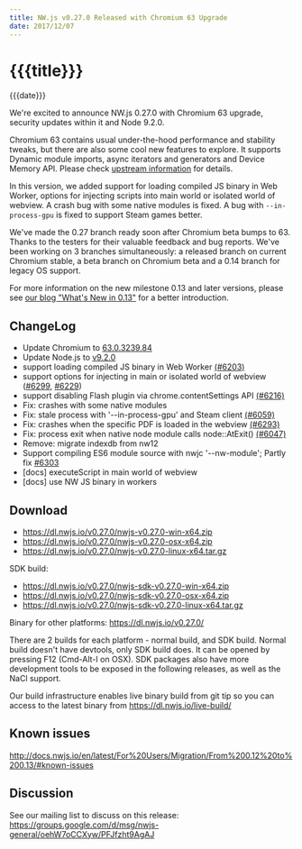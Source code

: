 ```yaml
---
title: NW.js v0.27.0 Released with Chromium 63 Upgrade
date: 2017/12/07
---
```

# {{{title}}}
{{{date}}}

We're excited to announce NW.js 0.27.0 with Chromium 63 upgrade, security updates within it and Node 9.2.0.

Chromium 63 contains usual under-the-hood performance and stability tweaks, but there are also some cool new features to explore. It supports Dynamic module imports, async iterators and generators and Device Memory API. Please check [upstream information](https://blog.chromium.org/2017/10/chrome-63-beta-dynamic-module-imports_27.html) for details.

In this version, we added support for loading compiled JS binary in Web Worker, options for injecting scripts into main world or isolated world of webview. A crash bug with some native modules is fixed. A bug with `--in-process-gpu` is fixed to support Steam games better.

We've made the 0.27 branch ready soon after Chromium beta bumps to 63. Thanks to the testers for their valuable feedback and bug reports. We've been working on 3 branches simultaneously: a released branch on current Chromium stable, a beta branch on Chromium beta and a 0.14 branch for legacy OS support.

For more information on the new milestone 0.13 and later versions, please see [our blog "What's New in 0.13"](/blog/whats-new-in-0.13) for a better introduction.

## ChangeLog

- Update Chromium to [63.0.3239.84](https://chromereleases.googleblog.com/2017/12/stable-channel-update-for-desktop.html)
- Update Node.js to [v9.2.0](https://nodejs.org/en/blog/release/v9.2.0/)
- support loading compiled JS binary in Web Worker [(#6203)](https://github.com/nwjs/nw.js/issues/6203)
- support options for injecting in main or isolated world of webview ([#6299](https://github.com/nwjs/nw.js/issues/6299), [#6229](https://github.com/nwjs/nw.js/issues/6229))
- support disabling Flash plugin via chrome.contentSettings API [(#6216)](https://github.com/nwjs/nw.js/issues/6216)
- Fix: crashes with some native modules
- Fix: stale process with '--in-process-gpu' and Steam client [(#6059)](https://github.com/nwjs/nw.js/issues/6059)
- Fix: crashes when the specific PDF is loaded in the webview [(#6293)](https://github.com/nwjs/nw.js/issues/6293)
- Fix: process exit when native node module calls node::AtExit() [(#6047)](https://github.com/nwjs/nw.js/issues/6047)
- Remove: migrate indexdb from nw12
- Support compiling ES6 module source with nwjc '--nw-module'; Partly fix [#6303](https://github.com/nwjs/nw.js/issues/6303)
- [docs] executeScript in main world of webview
- [docs] use NW JS binary in workers

## Download 

* https://dl.nwjs.io/v0.27.0/nwjs-v0.27.0-win-x64.zip 
* https://dl.nwjs.io/v0.27.0/nwjs-v0.27.0-osx-x64.zip 
* https://dl.nwjs.io/v0.27.0/nwjs-v0.27.0-linux-x64.tar.gz 

SDK build: 
* https://dl.nwjs.io/v0.27.0/nwjs-sdk-v0.27.0-win-x64.zip 
* https://dl.nwjs.io/v0.27.0/nwjs-sdk-v0.27.0-osx-x64.zip 
* https://dl.nwjs.io/v0.27.0/nwjs-sdk-v0.27.0-linux-x64.tar.gz 

Binary for other platforms: https://dl.nwjs.io/v0.27.0/ 

There are 2 builds for each platform - normal build, and SDK build. Normal build doesn't have devtools, only SDK build does. lt can be opened by pressing F12 (Cmd-Alt-I on OSX). SDK packages also have more development tools to be exposed in the following releases, as well as the NaCl support.

Our build infrastructure enables live binary build from git tip so you can access to the latest binary from https://dl.nwjs.io/live-build/ 

## Known issues 
 
http://docs.nwjs.io/en/latest/For%20Users/Migration/From%200.12%20to%200.13/#known-issues

## Discussion

See our mailing list to discuss on this release: https://groups.google.com/d/msg/nwjs-general/oehW7oCCXyw/PFJfzht9AgAJ
